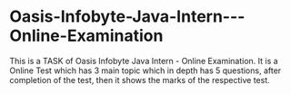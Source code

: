# Oasis-Infobyte-Java-Intern---Online-Examination
This is a TASK of Oasis Infobyte Java Intern - Online Examination.
It is a Online Test which has 3 main topic which in depth has 5 questions, after completion of the test, then it shows the marks of the respective test.

